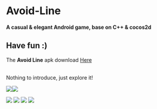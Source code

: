 # Avoid-Line
**A casual &amp; elegant Android game, base on C++ &amp; cocos2d**

## Have fun :)
The **Avoid Line** apk download  [Here](https://github.com/WananpIG/Avoid-Line/blob/master/apk/AvoidLine.apk)

<br>
Nothing to introduce, just explore it!

![](https://github.com/WananpIG/Avoid-Line/blob/master/_image/1.png)![](https://github.com/WananpIG/Avoid-Line/blob/master/_image/2.png)

![](https://github.com/WananpIG/Avoid-Line/blob/master/_image/3.png)
![](https://github.com/WananpIG/Avoid-Line/blob/master/_image/4.png)
![](https://github.com/WananpIG/Avoid-Line/blob/master/_image/5.png)
![](https://github.com/WananpIG/Avoid-Line/blob/master/_image/6.png)

